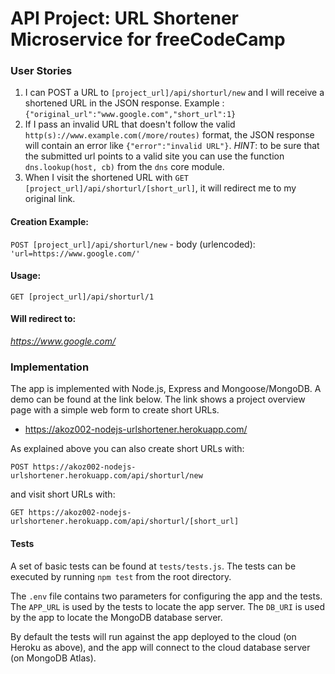 # API Project: URL Shortener Microservice for freeCodeCamp


### User Stories

1. I can POST a URL to `[project_url]/api/shorturl/new` and I will receive a shortened URL in the JSON response. Example : `{"original_url":"www.google.com","short_url":1}`
2. If I pass an invalid URL that doesn't follow the valid `http(s)://www.example.com(/more/routes)` format, the JSON response will contain an error like `{"error":"invalid URL"}`. *HINT*: to be sure that the submitted url points to a valid site you can use the function `dns.lookup(host, cb)` from the `dns` core module.
3. When I visit the shortened URL with `GET [project_url]/api/shorturl/[short_url]`, it will redirect me to my original link.


#### Creation Example:

`POST [project_url]/api/shorturl/new` - body (urlencoded):  `'url=https://www.google.com/'`

#### Usage:

`GET [project_url]/api/shorturl/1`

#### Will redirect to:

*https://www.google.com/*

### Implementation

The app is implemented with Node.js, Express and Mongoose/MongoDB. A demo can be found at the link below. The link shows a project overview page with a simple web form to create short URLs. 

* https://akoz002-nodejs-urlshortener.herokuapp.com/

As explained above you can also create short URLs with:

`POST https://akoz002-nodejs-urlshortener.herokuapp.com/api/shorturl/new`

and visit short URLs with:

`GET https://akoz002-nodejs-urlshortener.herokuapp.com/api/shorturl/[short_url]`

#### Tests

A set of basic tests can be found at `tests/tests.js`. The tests can be executed by running `npm test` from the root directory.

The `.env` file contains two parameters for configuring the app and the tests. The `APP_URL` is used by the tests to locate the app server. The `DB_URI` is used by the app to locate the MongoDB database server. 

By default the tests will run against the app deployed to the cloud (on Heroku as above), and the app will connect to the cloud database server (on MongoDB Atlas).
